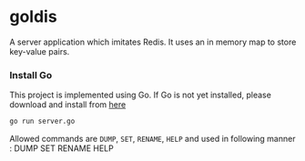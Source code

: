 # goldis
A server application which imitates Redis. It uses an in memory map to store key-value pairs.

### Install Go
This project is implemented using Go. If Go is not yet installed, please download and install from [here](https://golang.org/doc/install)

```bash
go run server.go
```

Allowed commands are `DUMP`, `SET`, `RENAME`, `HELP` and used in following manner : 
DUMP <key>
SET <key> <value>
RENAME <key> <key>
HELP